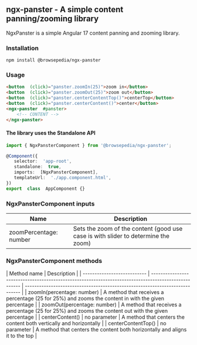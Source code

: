 
## ngx-panster - A simple content panning/zooming library
NgxPanster is a simple Angular 17 content panning and zooming library. 
### Installation
```npm 
npm install @browsepedia/ngx-panster
```

###  Usage
```html
<button  (click)="panster.zoomIn(25)">zoom in</button>
<button  (click)="panster.zoomOut(25)">zoom out</button>
<button  (click)="panster.centerContentTop()">centerTop</button>
<button  (click)="panster.centerContent()">center</button>
<ngx-panster  #panster>
	<!-- CONTENT -->
</ngx-panster>
 ``` 
 
 #### The library uses the Standalone API
 ```ts
import { NgxPansterComponent } from '@browsepedia/ngx-panster';

 @Component({
	selector:  'app-root',
	standalone:  true,
	imports:  [NgxPansterComponent],
	templateUrl:  './app.component.html',
})
export  class  AppComponent {}
```

### NgxPansterComponent inputs
| Name                   | Description                                                                       |
| ---------------------- | --------------------------------------------------------------------------------- |
| zoomPercentage: number | Sets the zoom of the content (good use case is with slider to determine the zoom) |

### NgxPansterComponent methods

| Method name                 | Description                                                                                          |
| --------------------------- | ---------------------------------------------------------------------------------------------------- | ---------------------------------------------------------------------------- |
| zoomIn(percentage: number)  | A method that receives a percentage (25 for 25%) and zooms the content in with the given percentage  |
| zoomOut(percentage: number) | A method that receives a percentage (25 for 25%) and zooms the content out with the given percentage |
| centerContent()             | no parameter                                                                                         | A method that centers the content both vertically and horizontally           |
| centerContentTop()          | no parameter                                                                                         | A method that centers the content both horizontally and aligns it to the top |